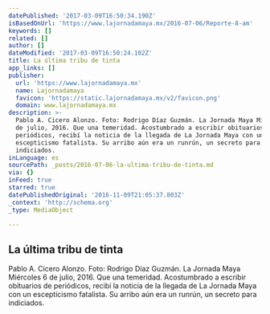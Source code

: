 ```yaml
---
datePublished: '2017-03-09T16:50:34.190Z'
isBasedOnUrl: 'https://www.lajornadamaya.mx/2016-07-06/Reporte-8-am'
keywords: []
related: []
author: []
dateModified: '2017-03-09T16:50:24.102Z'
title: La última tribu de tinta
app_links: []
publisher:
  url: 'https://www.lajornadamaya.mx'
  name: Lajornadamaya
  favicon: 'https://static.lajornadamaya.mx/v2/favicon.png'
  domain: www.lajornadamaya.mx
description: >-
  Pablo A. Cicero Alonzo. Foto: Rodrigo Díaz Guzmán. La Jornada Maya Miércoles 6
  de julio, 2016. Que una temeridad. Acostumbrado a escribir obituarios de
  periódicos, recibí la noticia de la llegada de La Jornada Maya con un
  escepticismo fatalista. Su arribo aún era un runrún, un secreto para
  indiciados.
inLanguage: es
sourcePath: _posts/2016-07-06-la-ultima-tribu-de-tinta.md
via: {}
inFeed: true
starred: true
datePublishedOriginal: '2016-11-09T21:05:37.803Z'
_context: 'http://schema.org'
_type: MediaObject

---
```

<article style=""><h1>La última tribu de tinta</h1><p>Pablo A. Cicero Alonzo. Foto: Rodrigo Díaz Guzmán. La Jornada Maya Miércoles 6 de julio, 2016. Que una temeridad. Acostumbrado a escribir obituarios de periódicos, recibí la noticia de la llegada de La Jornada Maya con un escepticismo fatalista. Su arribo aún era un runrún, un secreto para indiciados.</p></article>